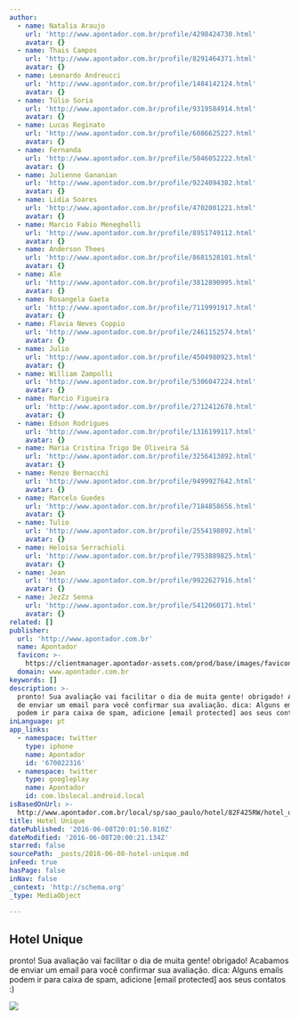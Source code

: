 ```yaml
---
author:
  - name: Natalia Araujo
    url: 'http://www.apontador.com.br/profile/4298424730.html'
    avatar: {}
  - name: Thais Campos
    url: 'http://www.apontador.com.br/profile/8291464371.html'
    avatar: {}
  - name: Leonardo Andreucci
    url: 'http://www.apontador.com.br/profile/1484142124.html'
    avatar: {}
  - name: Túlio Soria
    url: 'http://www.apontador.com.br/profile/9319584914.html'
    avatar: {}
  - name: Lucas Reginato
    url: 'http://www.apontador.com.br/profile/6086625227.html'
    avatar: {}
  - name: Fernanda
    url: 'http://www.apontador.com.br/profile/5046052222.html'
    avatar: {}
  - name: Julienne Gananian
    url: 'http://www.apontador.com.br/profile/9224094382.html'
    avatar: {}
  - name: Lidia Soares
    url: 'http://www.apontador.com.br/profile/4702001221.html'
    avatar: {}
  - name: Marcio Fabio Meneghelli
    url: 'http://www.apontador.com.br/profile/8951749112.html'
    avatar: {}
  - name: Anderson Thees
    url: 'http://www.apontador.com.br/profile/8681528101.html'
    avatar: {}
  - name: Ale
    url: 'http://www.apontador.com.br/profile/3812890995.html'
    avatar: {}
  - name: Rosangela Gaeta
    url: 'http://www.apontador.com.br/profile/7119991917.html'
    avatar: {}
  - name: Flavia Neves Coppio
    url: 'http://www.apontador.com.br/profile/2461152574.html'
    avatar: {}
  - name: Julio
    url: 'http://www.apontador.com.br/profile/4504980923.html'
    avatar: {}
  - name: William Zampolli
    url: 'http://www.apontador.com.br/profile/5306047224.html'
    avatar: {}
  - name: Marcio Figueira
    url: 'http://www.apontador.com.br/profile/2712412678.html'
    avatar: {}
  - name: Edson Rodrigues
    url: 'http://www.apontador.com.br/profile/1316199117.html'
    avatar: {}
  - name: Maria Cristina Trigo De Oliveira Sá
    url: 'http://www.apontador.com.br/profile/3256413892.html'
    avatar: {}
  - name: Renzo Bernacchi
    url: 'http://www.apontador.com.br/profile/9499927642.html'
    avatar: {}
  - name: Marcelo Guedes
    url: 'http://www.apontador.com.br/profile/7184858656.html'
    avatar: {}
  - name: Tulio
    url: 'http://www.apontador.com.br/profile/2554198892.html'
    avatar: {}
  - name: Heloisa Serrachioli
    url: 'http://www.apontador.com.br/profile/7953889825.html'
    avatar: {}
  - name: Jean
    url: 'http://www.apontador.com.br/profile/9922627916.html'
    avatar: {}
  - name: JezZz Senna
    url: 'http://www.apontador.com.br/profile/5412060171.html'
    avatar: {}
related: []
publisher:
  url: 'http://www.apontador.com.br'
  name: Apontador
  favicon: >-
    https://clientmanager.apontador-assets.com/prod/base/images/favicon.ico?v=131
  domain: www.apontador.com.br
keywords: []
description: >-
  pronto! Sua avaliação vai facilitar o dia de muita gente! obrigado! Acabamos
  de enviar um email para você confirmar sua avaliação. dica: Alguns emails
  podem ir para caixa de spam, adicione [email protected] aos seus contatos :)
inLanguage: pt
app_links:
  - namespace: twitter
    type: iphone
    name: Apontador
    id: '670022316'
  - namespace: twitter
    type: googleplay
    name: Apontador
    id: com.lbslocal.android.local
isBasedOnUrl: >-
  http://www.apontador.com.br/local/sp/sao_paulo/hotel/82F425RW/hotel_unique.html
title: Hotel Unique
datePublished: '2016-06-08T20:01:50.810Z'
dateModified: '2016-06-08T20:00:21.134Z'
starred: false
sourcePath: _posts/2016-06-08-hotel-unique.md
inFeed: true
hasPage: false
inNav: false
_context: 'http://schema.org'
_type: MediaObject

---
```

<article style=""><h1>Hotel Unique</h1><p>pronto! Sua avaliação vai facilitar o dia de muita gente! obrigado! Acabamos de enviar um email para você confirmar sua avaliação. dica: Alguns emails podem ir para caixa de spam, adicione [email protected] aos seus contatos :)</p><img src="https://imagesapt.apontador-assets.com/fit-in/640x480/14f6d3f14eba42a19cd01a08cb7e32c2/hotel-unique.jpg" /></article>
